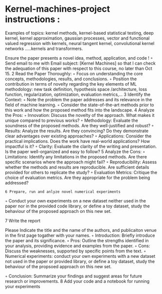 # Kernel-machines-project instructions : 

 Examples of topics: kernel methods, kernel-based statistical testing, deep kernel, kernel approximation, gaussian processes, vector and functional valued regression with kernels, neural tangent kernel, convolutional kernel networks .....kernels and transformers.

Ensure the paper presents a novel idea, method, application, and code !
    ◦    Send email to me with Email subject: [Kernel Machines] so that I can check the adequation of this paper with respect to this course, no later than Oct 15.
    2    Read the Paper Thoroughly:
    ◦    Focus on understanding the core concepts, methodologies, results, and conclusions.
    ◦    Position the contribution in terms of novelty regarding the key elements of ML methodology: new task definition, hypothesis space /architecture,  loss function,  regularization, optimization,  evaluation metrics,…
    3    Identify the Context:
    ◦    Note the problem the paper addresses and its relevance in the field of machine learning.
    ◦    Consider the state-of-the-art methods prior to this work and how the proposed method fits into the landscape.
    4    Analyze the Pros:
    ◦    Innovation: Discuss the novelty of the approach. What makes it unique compared to previous works?
    ◦    Methodology: Evaluate the soundness of the proposed methods. Are they well-justified and robust?
    ◦    Results: Analyze the results. Are they convincing? Do they demonstrate clear advantages over existing approaches?
    ◦    Applications: Consider the practical implications. Does the work have real-world applications? How impactful is it?
    ◦    Clarity: Evaluate the clarity of the writing and presentation. Is the paper well-organized and easy to follow?
    5    Analyze the Cons:
    ◦    Limitations: Identify any limitations in the proposed methods. Are there specific scenarios where the approach might fail?
    ◦    Reproducibility: Assess whether the methods and results are reproducible. Are sufficient details provided for others to replicate the study?
    ◦    Evaluation Metrics: Critique the choice of evaluation metrics. Are they appropriate for the problem being addressed?

    
    6 Prepare, run and anlyze novel numerical experiments

   ◦    Conduct your own experiments on a new dataset neither used in the paper nor in the provided code library, or define a toy dataset, study the behaviour of the proposed approach on this new set.

   7     Write the report 



Please Indicate the title and the name of the authors, and publicaiton venue in the first page togather with your names.
    ◦    Introduction: Briefly introduce the paper and its significance.
    ◦    Pros: Outline the strengths identified in your analysis, providing evidence and examples from the paper.
    ◦    Cons: Discuss the weaknesses, supported by specific points from the text.
    ◦    Numerical experiments: conduct your own experiments with a new dataset not used in the paper or provided library, or define a toy dataset, study  the behaviour of the propsoed approach on this new set.



◦    Conclusion: Summarize your findings and suggest areas for future research or improvements.
    8    Add your code and a notebook for running your experiments
